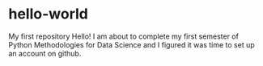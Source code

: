 # hello-world
My first repository
Hello! I am about to complete my first semester of Python Methodologies for Data Science and I figured it was time to set up an account on github.
